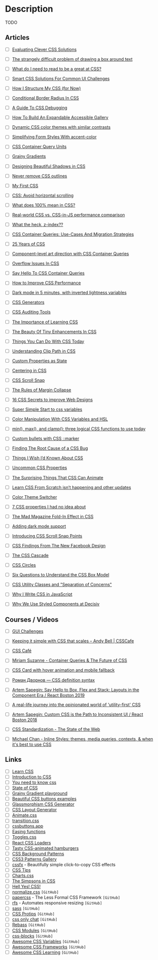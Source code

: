 # Description

TODO


## Articles

- [ ] [Evaluating Clever CSS Solutions](https://css-irl.info/evaluating-clever-css-solutions/)
- [ ] [The strangely difficult problem of drawing a box around text](https://blog.battlefy.com/the-strangely-difficult-problem-of-drawing-a-box-around-text-e6a70bdf6bb9)
- [ ] [What do I need to read to be a great at CSS?](https://www.baldurbjarnason.com/2021/what-do-i-need-to-read-to-be-a-css-dev/)
- [ ] [Smart CSS Solutions For Common UI Challenges](https://www.smashingmagazine.com/2021/10/modern-css-solutions-for-common-problems/)
- [ ] [How I Structure My CSS (for Now)](https://matthiasott.com/notes/how-i-structure-my-css)
- [ ] [Conditional Border Radius In CSS](https://ishadeed.com/article/conditional-border-radius/)
- [ ] [A Guide To CSS Debugging](https://www.smashingmagazine.com/2021/10/guide-debugging-css/)
- [ ] [How To Build An Expandable Accessible Gallery](https://www.smashingmagazine.com/2021/10/build-expandable-accessible-gallery/)
- [ ] [Dynamic CSS color themes with similar contrasts](https://elis.nu/blog/2021/09/dynamic-css-color-themes-with-similar-contrasts/)
- [ ] [Simplifying Form Styles With accent-color](https://www.smashingmagazine.com/2021/09/simplifying-form-styles-accent-color/)
- [ ] [CSS Container Query Units](https://ishadeed.com/article/container-query-units/)
- [ ] [Grainy Gradients](https://css-tricks.com/grainy-gradients/)
- [ ] [Designing Beautiful Shadows in CSS](https://www.joshwcomeau.com/css/designing-shadows/)
- [ ] [Never remove CSS outlines](https://www.a11yproject.com/posts/2013-01-25-never-remove-css-outlines/)
- [ ] [My First CSS](https://engineering.kablamo.com.au/posts/2021/my-first-css)
- [ ] [CSS: Avoid horizontal scrolling](https://3fx.ch/blog/2021/07/25/css-avoid-horizontal-scrolling/)
- [ ] [What does 100% mean in CSS?](https://wattenberger.com/blog/css-percents)
- [ ] [Real-world CSS vs. CSS-in-JS performance comparison](https://pustelto.com/blog/css-vs-css-in-js-perf/)
- [ ] [What the heck, z-index??](https://www.joshwcomeau.com/css/stacking-contexts/)
- [ ] [CSS Container Queries: Use-Cases And Migration Strategies](https://www.smashingmagazine.com/2021/05/css-container-queries-use-cases-migration-strategies/)
- [ ] [25 Years of CSS](https://meyerweb.com/eric/thoughts/2021/05/25/25-years-of-css/)
- [ ] [Component-level art direction with CSS Container Queries](https://www.sarasoueidan.com/blog/component-level-art-direction-with-container-queries-and-picture/)
- [ ] [Overflow Issues In CSS](https://www.smashingmagazine.com/2021/04/css-overflow-issues/)
- [ ] [Say Hello To CSS Container Queries](https://ishadeed.com/article/say-hello-to-css-container-queries/)
- [ ] [How to Improve CSS Performance](https://calibreapp.com/blog/css-performance)
- [ ] [Dark mode in 5 minutes, with inverted lightness variables](https://lea.verou.me/2021/03/inverted-lightness-variables/)
- [ ] [CSS Generators](https://www.smashingmagazine.com/2021/03/css-generators/)
- [ ] [CSS Auditing Tools](https://www.smashingmagazine.com/2021/03/css-auditing-tools/)
- [ ] [The Importance of Learning CSS](https://www.joshwcomeau.com/css/the-importance-of-learning-css/)
- [ ] [The Beauty Of Tiny Enhancements In CSS](https://ishadeed.com/article/tiny-enhancements-in-css/)
- [ ] [Things You Can Do With CSS Today](https://www.smashingmagazine.com/2021/02/things-you-can-do-with-css-today/)
- [ ] [Understanding Clip Path in CSS](https://ishadeed.com/article/clip-path/)
- [ ] [Custom Properties as State](https://css-tricks.com/custom-properties-as-state/)
- [ ] [Centering in CSS](https://web.dev/centering-in-css/)
- [ ] [CSS Scroll Snap](https://ishadeed.com/article/css-scroll-snap/)
- [ ] [The Rules of Margin Collapse](https://www.joshwcomeau.com/css/rules-of-margin-collapse/)
- [ ] [16 CSS Secrets to improve Web Designs](https://codecoda.com/en/blog/entry/16-css-secrets-to-improve-web-designs)
- [ ] [Super Simple Start to css variables](https://kentcdodds.com/blog/super-simple-start-to-css-variables)
- [ ] [Color Manipulation With CSS Variables and HSL](https://codesalad.dev/blog/color-manipulation-with-css-variables-and-hsl-16)
- [ ] [min(), max(), and clamp(): three logical CSS functions to use today](https://web.dev/min-max-clamp/)
- [ ] [Custom bullets with CSS ::marker](https://web.dev/css-marker-pseudo-element/)
- [ ] [Finding The Root Cause of a CSS Bug](https://ishadeed.com/article/finding-the-root-cause/)
- [ ] [Things I Wish I’d Known About CSS](https://cssfordesigners.com/articles/things-i-wish-id-known-about-css)
- [ ] [Uncommon CSS Properties](https://ishadeed.com/article/uncommon-css/)
- [ ] [The Surprising Things That CSS Can Animate](https://codersblock.com/blog/the-surprising-things-that-css-can-animate/)
- [ ] [Learn CSS From Scratch isn’t happening and other updates](https://piccalil.li/blog/learn-css-from-scratch-isnt-happening-and-other-updates/)
- [ ] [Color Theme Switcher](https://mxb.dev/blog/color-theme-switcher/)
- [ ] [7 CSS properties I had no idea about](https://dev.to/tlakomy/7-css-properties-you-had-no-idea-about-4e75)
- [ ] [The Mad Magazine Fold-In Effect in CSS](https://thomaspark.co/2020/06/the-mad-magazine-fold-in-effect-in-css/)
- [ ] [Adding dark mode support](https://www.garrensmith.com/blogs/adding-dark-mode)
- [ ] [Introducing CSS Scroll Snap Points](https://css-tricks.com/introducing-css-scroll-snap-points/)
- [ ] [CSS Findings From The New Facebook Design](https://ishadeed.com/article/new-facebook-css/)
- [ ] [The CSS Cascade](https://wattenberger.com/blog/css-cascade#importance)
- [ ] [CSS Circles](https://cloudfour.com/thinks/css-circles/)
- [ ] [Six Questions to Understand the CSS Box Model](https://medium.com/launch-school/https-medium-com-dembasiby-understanding-the-css-box-model-b005a82593a6)
- [ ] [CSS Utility Classes and "Separation of Concerns"](https://adamwathan.me/css-utility-classes-and-separation-of-concerns/)
- [ ] [Why I Write CSS in JavaScript](https://mxstbr.com/thoughts/css-in-js/)
- [ ] [Why We Use Styled Components at Decisiv](https://alanbsmith.medium.com/why-we-use-styled-components-at-decisiv-a8ac6e1507ac)


## Courses / Videos

- [ ] [GUI Challenges](https://youtube.com/playlist?list=PLNYkxOF6rcIAaV1wwI9540OC_3XoIzMjQ)
- [ ] [Keeping it simple with CSS that scales – Andy Bell | CSSCafe](https://youtu.be/Sb4Ae466xbs)
- [ ] [CSS Café](https://youtube.com/playlist?list=PLIfpjYCKV3lVpwHYCExIUAl9tWB3UzcG6)
- [ ] [Miriam Suzanne - Container Queries & The Future of CSS](https://youtu.be/ilR9KlsHMGk)
- [ ] [CSS Card with hover animation and mobile fallback](https://youtu.be/5DEq5cWNYt8)
- [ ] [Роман Дворнов — CSS definition syntax](https://youtu.be/8kjE1n6mQ2s)
- [ ] [Artem Sapegin: Say Hello to Box, Flex and Stack: Layouts in the Component Era / React Boston 2019](https://youtu.be/zvuKuFgp96o)
- [ ] [A real-life journey into the opinionated world of 'utility-first' CSS](https://youtu.be/2-q4asoHUqU)
- [ ] [Artem Sapegin: Custom CSS is the Path to Inconsistent UI / React Boston 2018](https://youtu.be/t5VTLwAias8)
- [ ] [CSS Standardization - The State of the Web](https://youtu.be/TQ7NqpFMbFs)
- [ ] [Michael Chan - Inline Styles: themes, media queries, contexts, & when it's best to use CSS](https://youtu.be/ERB1TJBn32c)


## Links

- [ ] [Learn CSS](https://web.dev/learn/css/)
- [ ] [Introduction to CSS](https://lyty.dev/css/index.html)
- [ ] [You need to know css](https://lhammer.cn/You-need-to-know-css/#/)
- [ ] [State of CSS](https://2020.stateofcss.com/en-US/)
- [ ] [Grainy Gradient playground](https://grainy-gradients.vercel.app/)
- [ ] [Beautiful CSS buttons examples](https://getcssscan.com/css-buttons-examples)
- [ ] [Glassmorphism CSS Generator](https://ui.glass/generator/)
- [ ] [CSS Layout Generator](https://layout.bradwoods.io/)
- [ ] [Animate.css](https://animate.style/)
- [ ] [transition.css](https://www.transition.style/)
- [ ] [cssbuttons.app](https://cssbuttons.app/)
- [ ] [Easing functions](https://easings.net/#)
- [ ] [Toggles.css](https://jnkkkk.github.io/MoreToggles.css/allToggles.html)
- [ ] [React CSS Loaders](https://lucasbassetti.com.br/react-css-loaders/)
- [ ] [Tasty CSS-animated hamburgers](https://jonsuh.com/hamburgers/)
- [ ] [CSS Background Patterns](https://www.magicpattern.design/tools/css-backgrounds)
- [ ] [CSS3 Patterns Gallery](https://projects.verou.me/css3patterns/)
- [ ] [cssfx](https://cssfx.netlify.app/) - Beautifully simple click-to-copy CSS effects
- [ ] [CSS Tips](https://markodenic.com/css-tips/)
- [ ] [Charts.css](https://chartscss.org/)
- [ ] [The Simpsons in CSS](https://pattle.github.io/simpsons-in-css/)
- [ ] [Hell Yes! CSS!](https://wizardzines.com/zines/css/)
- [ ] [normalize.css](https://github.com/necolas/normalize.css) `[GitHub]`
- [ ] [papercss](https://github.com/papercss/papercss) - The Less Formal CSS Framework `[GitHub]`
- [ ] [rfs](https://github.com/twbs/rfs) - Automates responsive resizing `[GitHub]`
- [ ] [sass](https://github.com/sass/sass) `[GitHub]`
- [ ] [CSS Protips](https://github.com/AllThingsSmitty/css-protips) `[GitHub]`
- [ ] [css only chat](https://github.com/kkuchta/css-only-chat) `[GitHub]`
- [ ] [Rebass](https://github.com/rebassjs/rebass) `[GitHub]`
- [ ] [CSS Modules](https://github.com/css-modules/css-modules) `[GitHub]`
- [ ] [css-blocks](https://github.com/linkedin/css-blocks) `[GitHub]`
- [ ] [Awesome CSS Variables](https://github.com/notoriousb1t/awesome-css-variables) `[GitHub]`
- [ ] [Awesome CSS Frameworks](https://github.com/troxler/awesome-css-frameworks) `[GitHub]`
- [ ] [Awesome CSS Learning](https://github.com/micromata/awesome-css-learning) `[GitHub]`
